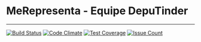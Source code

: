 # MeRepresenta - Equipe DepuTinder

_____
[![Build Status](https://travis-ci.org/fga-gpp-mds/2017.2-DepuTinder.svg?branch=development)](https://travis-ci.org/fga-gpp-mds/2017.2-DepuTinder)
[![Code Climate](https://codeclimate.com/github/fga-gpp-mds/2017.2-DepuTinder/badges/gpa.svg)](https://codeclimate.com/github/fga-gpp-mds/2017.2-DepuTinder)
[![Test Coverage](https://codeclimate.com/github/fga-gpp-mds/2017.2-DepuTinder/badges/coverage.svg)](https://codeclimate.com/github/fga-gpp-mds/2017.2-DepuTinder/coverage)
[![Issue Count](https://codeclimate.com/github/fga-gpp-mds/2017.2-DepuTinder/badges/issue_count.svg)](https://codeclimate.com/github/fga-gpp-mds/2017.2-DepuTinder)
